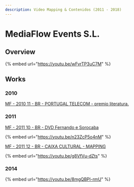 ```yaml
---
description: Video Mapping & Contenidos (2011 - 2018)
---
```


# MediaFlow Events S.L.

## Overview

{% embed url="https://youtu.be/wFvrTP3uC7M" %}

## Works

### 2010

[MF - 2010 11 - BR - PORTUGAL TELECOM - premio literatura.](works/portugal-telecom.md)

### 2011 

[MF - 2011 10 - BR - DVD Fernando e Sorocaba](works/dvd-fernando-e-sorocaba.md)

{% embed url="https://youtu.be/n23ZcP5o4nM" %}

[MF - 2011 12 - BR - CAIXA CULTURAL - MAPPING](works/caixa-cultural.md)

{% embed url="https://youtu.be/g8VfVu-dZts" %}

### 2014

{% embed url="https://youtu.be/8mgQBPl-rmU" %}



